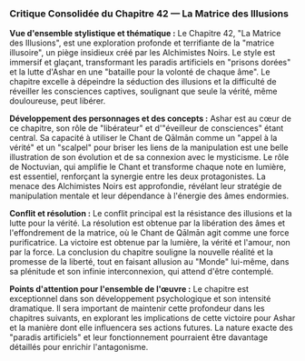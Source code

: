 ### Critique Consolidée du Chapitre 42 — La Matrice des Illusions

**Vue d'ensemble stylistique et thématique :**
Le Chapitre 42, "La Matrice des Illusions", est une exploration profonde et terrifiante de la "matrice illusoire", un piège insidieux créé par les Alchimistes Noirs. Le style est immersif et glaçant, transformant les paradis artificiels en "prisons dorées" et la lutte d'Ashar en une "bataille pour la volonté de chaque âme". Le chapitre excelle à dépeindre la séduction des illusions et la difficulté de réveiller les consciences captives, soulignant que seule la vérité, même douloureuse, peut libérer.

**Développement des personnages et des concepts :**
Ashar est au cœur de ce chapitre, son rôle de "libérateur" et d'"éveilleur de consciences" étant central. Sa capacité à utiliser le Chant de Qālmān comme un "appel à la vérité" et un "scalpel" pour briser les liens de la manipulation est une belle illustration de son évolution et de sa connexion avec le mysticisme. Le rôle de Noctuvian, qui amplifie le Chant et transforme chaque note en lumière, est essentiel, renforçant la synergie entre les deux protagonistes. La menace des Alchimistes Noirs est approfondie, révélant leur stratégie de manipulation mentale et leur dépendance à l'énergie des âmes endormies.

**Conflit et résolution :**
Le conflit principal est la résistance des illusions et la lutte pour la vérité. La résolution est obtenue par la libération des âmes et l'effondrement de la matrice, où le Chant de Qālmān agit comme une force purificatrice. La victoire est obtenue par la lumière, la vérité et l'amour, non par la force. La conclusion du chapitre souligne la nouvelle réalité et la promesse de la liberté, tout en faisant allusion au "Monde" lui-même, dans sa plénitude et son infinie interconnexion, qui attend d'être contemplé.

**Points d'attention pour l'ensemble de l'œuvre :**
Le chapitre est exceptionnel dans son développement psychologique et son intensité dramatique. Il sera important de maintenir cette profondeur dans les chapitres suivants, en explorant les implications de cette victoire pour Ashar et la manière dont elle influencera ses actions futures. La nature exacte des "paradis artificiels" et leur fonctionnement pourraient être davantage détaillés pour enrichir l'antagonisme.

